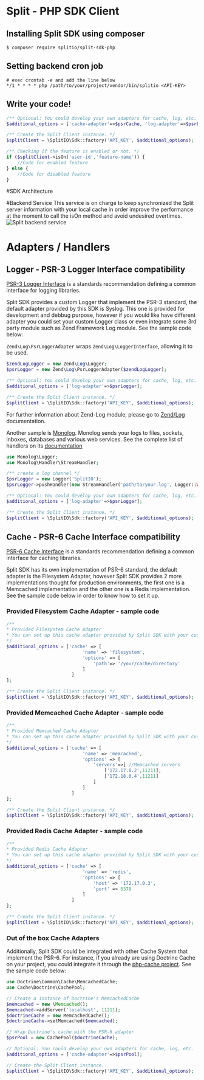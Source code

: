 # Split - PHP SDK Client
## Installing Split SDK using composer
```
$ composer require splitio/split-sdk-php
```
## Setting backend cron job
```
# exec crontab -e and add the line below
*/1 * * * * php /path/to/your/project/vendor/bin/splitio <API-KEY>
```
## Write your code!
```php
/** Optional: You could develop your own adapters for cache, log, etc. */
$additional_options = ['cache-adapter'=>$psrCache, 'log-adapter'=>$psrLogger];

/** Create the Split Client instance. */
$splitClient = \SplitIO\Sdk::factory('API_KEY', $additional_options);

/** Checking if the feature is enabled or not. */
if ($splitClient->isOn('user-id','feature-name')) {
    //Code for enabled feature
} else {
    //Code for disabled feature
}
```

#SDK Architecture

#Backend Service
This service is on charge to keep synchronized the Split server information with your local cache in order improve the performance at the moment to call the isOn method and avoid undesired overtimes.
![Split backend service](https://github.com/splitio/php-client/blob/develop/doc/img/splitio.service.png?raw=true)

# Adapters / Handlers

## Logger - PSR-3 Logger Interface compatibility
[PSR-3 Logger Interface](https://github.com/php-fig/fig-standards/blob/master/accepted/PSR-3-logger-interface.md)
is a standards recommendation defining a common interface for logging libraries.

Split SDK provides a custom Logger that implement the PSR-3 standard, the default adapter provided by this SDK is Syslog.
This one is provided for development and debbug purpose, however if you would like have different adapter you could set
your custom Logger class or even integrate some 3rd party module such as Zend Framework Log module. See the sample code below:

`Zend\Log\PsrLoggerAdapter` wraps `Zend\Log\LoggerInterface`, allowing it to be used.

```php
$zendLogLogger = new Zend\Log\Logger;
$psrLogger = new Zend\Log\PsrLoggerAdapter($zendLogLogger);

/** Optional: You could develop your own adapters for cache, log, etc. */
$additional_options = ['log-adapter'=>$psrLogger];

/** Create the Split Client instance. */
$splitClient = \SplitIO\Sdk::factory('API_KEY', $additional_options);
```
For further information about Zend-Log module, please go to [Zend/Log](http://framework.zend.com/manual/current/en/modules/zend.log.overview.html) documentation.

Another sample is [Monolog](https://github.com/Seldaek/monolog). Monolog sends your logs to files, sockets, inboxes, 
databases and various web services. See the complete list of handlers on its [documentation](https://github.com/Seldaek/monolog/blob/master/doc/02-handlers-formatters-processors.md) 

```php
use Monolog\Logger;
use Monolog\Handler\StreamHandler;

/** create a log channel */
$psrLogger = new Logger('SplitIO');
$psrLogger->pushHandler(new StreamHandler('path/to/your.log', Logger::WARNING));

/** Optional: You could develop your own adapters for cache, log, etc. */
$additional_options = ['log-adapter'=>$psrLogger];

/** Create the Split Client instance. */
$splitClient = \SplitIO\Sdk::factory('API_KEY', $additional_options);
```


## Cache - PSR-6 Cache Interface compatibility

[PSR-6 Cache Interface](https://github.com/php-fig/cache)
is a standards recommendation defining a common interface for caching libraries.

Split SDK has its own implementation of PSR-6 standard, the default adapter is the Filesystem Adapter, however Split SDK provides 2 more implementations thought for production environments,
the first one is a Memcached implementation and the other one is a Redis implementation. See the sample code below in order to know how to set it up.
### Provided Filesystem Cache Adapter - sample code
```php
/**
* Provided Filesystem Cache Adapter
* You can set up this cache adapter provided by Split SDK with your custom configurations.
*/
$additional_options = ['cache' => [
                            'name' => 'filesystem',
                            'options' => [
                                'path'=> '/your/cache/directory'
                            ]
                        ]
];

/** Create the Split Client instance. */
$splitClient = \SplitIO\Sdk::factory('API_KEY', $additional_options);
```
### Provided Memcached Cache Adapter - sample code
```php
/**
* Provided Memcached Cache Adapter
* You can set up this cache adapter provided by Split SDK with your custom configurations.
*/
$additional_options = ['cache' => [
                            'name' => 'memcached',
                            'options' => [
                                'servers'=>[ //Memcached servers
                                    ['172.17.0.2',11211],
                                    ['172.18.0.4',11211]
                                ]
                            ]
                        ]
];

/** Create the Split Client instance. */
$splitClient = \SplitIO\Sdk::factory('API_KEY', $additional_options);
```
### Provided Redis Cache Adapter - sample code
```php
/**
* Provided Redis Cache Adapter
* You can set up this cache adapter provided by Split SDK with your custom configurations.
*/
$additional_options = ['cache' => [
                            'name' => 'redis',
                            'options' => [
                                'host' => '172.17.0.3',
                                'port' => 6379
                            ]
                        ]
];

/** Create the Split Client instance. */
$splitClient = \SplitIO\Sdk::factory('API_KEY', $additional_options);
```
### Out of the box Cache Adapters
Additionally, Split SDK could be integrated with other Cache System that implement the PSR-6.
For instance, if you already are using Doctrine Cache on your project, you could integrate it through the [php-cache project](https://github.com/php-cache/doctrine-adapter). See the sample code below:

```php
use Doctrine\Common\Cache\MemcachedCache;
use Cache\Doctrine\CachePool;

// Create a instance of Doctrine's MemcachedCache
$memcached = new \Memcached();
$memcached->addServer('localhost', 11211);
$doctrineCache = new MemcachedCache();
$doctrineCache->setMemcached($memcached);

// Wrap Doctrine's cache with the PSR-6 adapter
$psrPool = new CachePool($doctrineCache);

// Optional: You could develop your own adapters for cache, log, etc.
$additional_options = ['cache-adapter'=>$psrPool];

// Create the Split Client instance.
$splitClient = \SplitIO\Sdk::factory('API_KEY', $additional_options);
```

